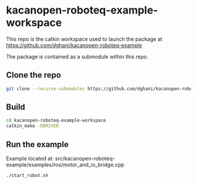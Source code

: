 # kacanopen-roboteq-example-workspace

This repo is the catkin workspace used to launch the package at https://github.com/dghani/kacanopen-roboteq-example

The package is contained as a submodule within this repo.

## Clone the repo
```bash
git clone --recurse-submodules https://github.com/dghani/kacanopen-roboteq-example-workspace.git
```
## Build
```bash
cd kacanopen-roboteq-example-workspace
catkin_make -DDRIVER
```
## Run the example 

Example located at: src/kacanopen-roboteq-example/examples/ros/motor_and_io_bridge.cpp

```bash
./start_robot.sh
```
